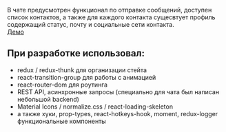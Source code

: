 В чате предусмотрен функционал по отправке сообщений, доступен список контактов, а также для каждого контакта сущесвтует профиль содержащий статус, почту и социальные сети контакта.     
[Демо](https://chat-app-lors.herokuapp.com/)    
## При разработке использовал:
* redux / redux-thunk для организации стейта
* react-transition-group для работы с анимацией
* react-router-dom для роутинга
* REST API, асинхронные запросы (специально для чата был написан небольшой backend)
* Material Icons / normalize.css / react-loading-skeleton
* а также хуки, prop-types, react-hotkeys-hook, moment, redux-logger функциональные компоненты
